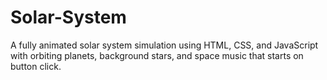 # Solar-System
A fully animated solar system simulation using HTML, CSS, and JavaScript with orbiting planets, background stars, and space music that starts on button click.
